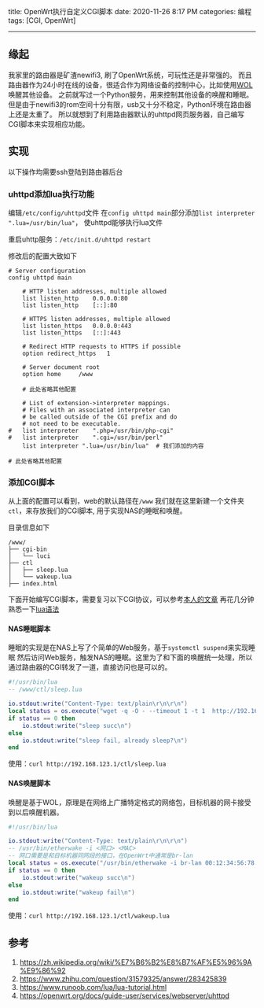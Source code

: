 title: OpenWrt执行自定义CGI脚本
date: 2020-11-26 8:17 PM
categories: 编程
tags: [CGI, OpenWrt]

---

## 缘起
我家里的路由器是矿渣newifi3, 刷了OpenWrt系统，可玩性还是非常强的。
而且路由器作为24小时在线的设备，很适合作为网络设备的控制中心，比如使用[WOL](https://zh.wikipedia.org/wiki/%E7%B6%B2%E8%B7%AF%E5%96%9A%E9%86%92)唤醒其他设备。
之前就写过一个Python服务，用来控制其他设备的唤醒和睡眠。但是由于newifi3的rom空间十分有限，usb又十分不稳定，Python环境在路由器上还是太重了。
所以就想到了利用路由器默认的uhttpd网页服务器，自己编写CGI脚本来实现相应功能。
<!--more-->

## 实现
以下操作均需要ssh登陆到路由器后台

### uhttpd添加lua执行功能
编辑`/etc/config/uhttpd`文件
在`config uhttpd main`部分添加`list interpreter ".lua=/usr/bin/lua"`， 使uhttpd能够执行lua文件

重启uhttp服务：`/etc/init.d/uhttpd restart`

修改后的配置大致如下
```
# Server configuration
config uhttpd main

	# HTTP listen addresses, multiple allowed
	list listen_http	0.0.0.0:80
	list listen_http	[::]:80

	# HTTPS listen addresses, multiple allowed
	list listen_https	0.0.0.0:443
	list listen_https	[::]:443

	# Redirect HTTP requests to HTTPS if possible
	option redirect_https	1

	# Server document root
	option home		/www
	
	# 此处省略其他配置
	
	# List of extension->interpreter mappings.
	# Files with an associated interpreter can
	# be called outside of the CGI prefix and do
	# not need to be executable.
#	list interpreter	".php=/usr/bin/php-cgi"
#	list interpreter	".cgi=/usr/bin/perl"
	list interpreter ".lua=/usr/bin/lua"  # 我们添加的内容

# 此处省略其他配置
```

### 添加CGI脚本
从上面的配置可以看到，web的默认路径在`/www`
我们就在这里新建一个文件夹`ctl`，来存放我们的CGI脚本, 用于实现NAS的睡眠和唤醒。

目录信息如下
```
/www/
├── cgi-bin
│   └── luci
├── ctl
│   ├── sleep.lua
│   └── wakeup.lua
├── index.html
```

下面开始编写CGI脚本，需要复习以下CGI协议，可以参考[本人的文章](http://ponder.work/2019/09/28/python-web-development/#CGI)
再花几分钟熟悉一下[lua语法](https://www.runoob.com/lua/lua-tutorial.html)

#### NAS睡眠脚本 
睡眠的实现是在NAS上写了个简单的Web服务，基于`systemctl suspend`来实现睡眠
然后访问Web服务，触发NAS的睡眠。这里为了和下面的唤醒统一处理，所以通过路由器的CGI转发了一道，直接访问也是可以的。
```lua
#!/usr/bin/lua
-- /www/ctl/sleep.lua

io.stdout:write("Content-Type: text/plain\r\n\r\n")
local status = os.execute("wget -q -O - --timeout 1 -t 1  http://192.168.123.100:8888/ctl/sleep > /dev/null")
if status == 0 then
	io.stdout:write("sleep succ\n")
else
	io.stdout:write("sleep fail, already sleep?\n")
end
```

使用：`curl http://192.168.123.1/ctl/sleep.lua`

#### NAS唤醒脚本
唤醒是基于WOL，原理是在网络上广播特定格式的网络包，目标机器的网卡接受到以后唤醒机器。

```lua
#!/usr/bin/lua

io.stdout:write("Content-Type: text/plain\r\n\r\n")
-- /usr/bin/etherwake -i <网口> <MAC>
-- 网口需要是和目标机器同网段的接口，在OpenWrt中通常是br-lan
local status = os.execute("/usr/bin/etherwake -i br-lan 00:12:34:56:78:90")
if status == 0 then
	io.stdout:write("wakeup succ\n")
else
	io.stdout:write("wakeup fail\n")
end
```
使用：`curl http://192.168.123.1/ctl/wakeup.lua`

## 参考
1. https://zh.wikipedia.org/wiki/%E7%B6%B2%E8%B7%AF%E5%96%9A%E9%86%92
2. https://www.zhihu.com/question/31579325/answer/283425839
3. https://www.runoob.com/lua/lua-tutorial.html
4. https://openwrt.org/docs/guide-user/services/webserver/uhttpd
